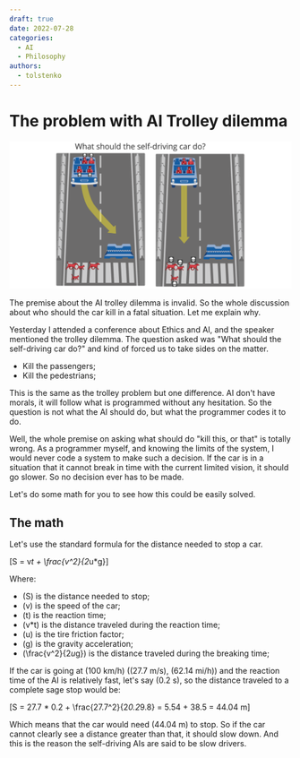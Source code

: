 ```yaml
---
draft: true 
date: 2022-07-28
categories:
  - AI
  - Philosophy
authors:
  - tolstenko
---
```


# The problem with AI Trolley dilemma

[![What the self-driving car do?](what-should-the-self-driving-car-do.webp)](https://techcrunch.com/2016/10/04/did-you-save-the-cat-or-the-kid/)

The premise about the AI trolley dilemma is invalid. So the whole discussion about who should the car kill in a fatal situation. Let me explain why.

<!-- more -->

Yesterday I attended a conference about Ethics and AI, and the speaker mentioned the trolley dilemma. The question asked was "What should the self-driving car do?" and kind of forced us to take sides on the matter. 

- Kill the passengers; 
- Kill the pedestrians;

This is the same as the trolley problem but one difference. AI don't have morals, it will follow what is programmed without any hesitation. So the question is not what the AI should do, but what the programmer codes it to do.

Well, the whole premise on asking what should do "kill this, or that" is totally wrong. As a programmer myself, and knowing the limits of the system, I would never code a system to make such a decision. If the car is in a situation that it cannot break in time with the current limited vision, it should go slower. So no decision ever has to be made.

Let's do some math for you to see how this could be easily solved.

## The math

Let's use the standard formula for the distance needed to stop a car.

\[S = v*t + \frac{v^2}{2*u*g}\]

Where:

- \(S\) is the distance needed to stop;
- \(v\) is the speed of the car;
- \(t\) is the reaction time;
- \(v*t\) is the distance traveled during the reaction time;
- \(u\) is the tire friction factor;
- \(g\) is the gravity acceleration;
- \(\frac{v^2}{2*u*g}\) is the distance traveled during the breaking time;

If the car is going at \(100 km/h\) (\(27.7 m/s\), \(62.14 mi/h\)) and the reaction time of the AI is relatively fast, let's say \(0.2 s\), so the distance traveled to a complete sage stop would be:

\[S = 27.7 * 0.2 + \frac{27.7^2}{2*0.2*9.8} = 5.54 + 38.5 = 44.04 m\]

Which means that the car would need \(44.04 m\) to stop. So if the car cannot clearly see a distance greater than that, it should slow down. And this is the reason the self-driving AIs are said to be slow drivers.

